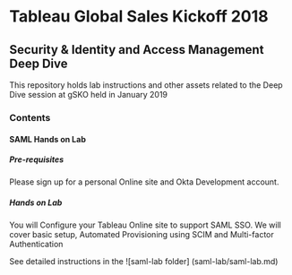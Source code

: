 # Tableau Global Sales Kickoff 2018

## Security & Identity and Access Management Deep Dive

This repository holds lab instructions and other assets related to the Deep Dive session at gSKO held in January 2019

### Contents

#### SAML Hands on Lab

##### Pre-requisites

Please sign up for a personal Online site and Okta Development account.

##### Hands on Lab

You will Configure your Tableau Online site to support SAML SSO. We will cover basic setup, Automated Provisioning using SCIM and Multi-factor Authentication

See detailed instructions in the ![saml-lab folder]
(saml-lab/saml-lab.md)